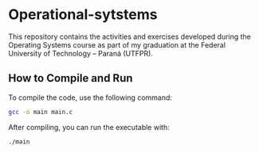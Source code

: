 # Operational-sytstems

This repository contains the activities and exercises developed during the Operating Systems course as part of my graduation at the Federal University of Technology – Paraná (UTFPR).

## How to Compile and Run

To compile the code, use the following command:

```bash
gcc -o main main.c
```

After compiling, you can run the executable with:

```bash
./main
```